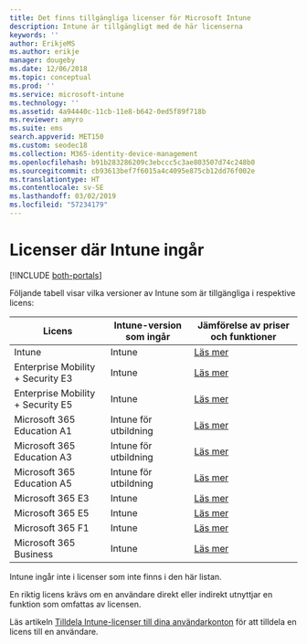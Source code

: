 ```yaml
---
title: Det finns tillgängliga licenser för Microsoft Intune
description: Intune är tillgängligt med de här licenserna
keywords: ''
author: ErikjeMS
ms.author: erikje
manager: dougeby
ms.date: 12/06/2018
ms.topic: conceptual
ms.prod: ''
ms.service: microsoft-intune
ms.technology: ''
ms.assetid: 4a94440c-11cb-11e8-b642-0ed5f89f718b
ms.reviewer: amyro
ms.suite: ems
search.appverid: MET150
ms.custom: seodec18
ms.collection: M365-identity-device-management
ms.openlocfilehash: b91b283286209c3ebccc5c3ae803507d74c248b0
ms.sourcegitcommit: cb93613bef7f6015a4c4095e875cb12dd76f002e
ms.translationtype: HT
ms.contentlocale: sv-SE
ms.lasthandoff: 03/02/2019
ms.locfileid: "57234179"
---
```

# <a name="licenses-that-include-intune"></a>Licenser där Intune ingår

[!INCLUDE [both-portals](./includes/note-for-both-portals.md)]

Följande tabell visar vilka versioner av Intune som är tillgängliga i respektive licens:

| Licens | Intune-version som ingår | Jämförelse av priser och funktioner |
|-----------------------------------------------------------------------|-------------------------------------------------------------|---|
| Intune | Intune | [Läs mer](https://www.microsoft.com/en-us/cloud-platform/microsoft-intune-pricing) |
| Enterprise Mobility + Security E3 | Intune | [Läs mer](https://www.microsoft.com/en-us/cloud-platform/microsoft-intune-pricing) |
| Enterprise Mobility + Security E5 | Intune | [Läs mer](https://www.microsoft.com/en-us/cloud-platform/microsoft-intune-pricing) |
| Microsoft 365 Education A1 | Intune för utbildning | [Läs mer](https://www.microsoft.com/en-us/education/buy-license/microsoft365/default.aspx#) |
| Microsoft 365 Education A3 | Intune för utbildning | [Läs mer](https://www.microsoft.com/en-us/education/buy-license/microsoft365/default.aspx#) |
| Microsoft 365 Education A5 | Intune för utbildning | [Läs mer](https://www.microsoft.com/en-us/education/buy-license/microsoft365/default.aspx#) |
| Microsoft 365 E3 | Intune | [Läs mer](https://www.microsoft.com/en-US/microsoft-365/enterprise) |
| Microsoft 365 E5 | Intune | [Läs mer](https://www.microsoft.com/en-US/microsoft-365/enterprise) |
| Microsoft 365 F1 | Intune | [Läs mer](https://www.microsoft.com/en-us/microsoft-365/enterprise/firstline) |
| Microsoft 365 Business | Intune | [Läs mer](https://www.microsoft.com/en-us/microsoft-365/business) |

Intune ingår inte i licenser som inte finns i den här listan.

En riktig licens krävs om en användare direkt eller indirekt utnyttjar en funktion som omfattas av licensen.

Läs artikeln [Tilldela Intune-licenser till dina användarkonton](licenses-assign.md) för att tilldela en licens till en användare.

